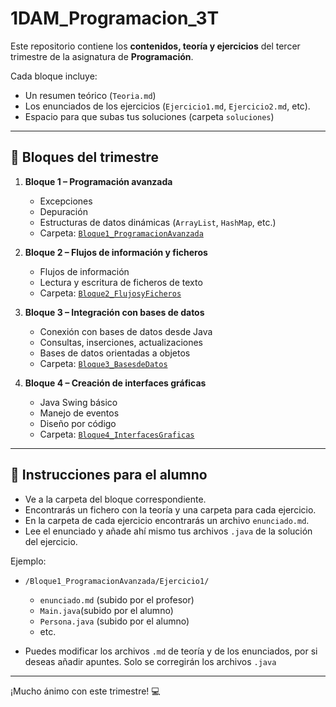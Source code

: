 # 1DAM_Programacion_3T

Este repositorio contiene los **contenidos, teoría y ejercicios** del tercer trimestre de la asignatura de **Programación**.

Cada bloque incluye:
- Un resumen teórico (`Teoria.md`)
- Los enunciados de los ejercicios (`Ejercicio1.md`, `Ejercicio2.md`, etc).
- Espacio para que subas tus soluciones (carpeta `soluciones`)

---

## 🧱 Bloques del trimestre

1. **Bloque 1 – Programación avanzada**
   - Excepciones
   - Depuración
   - Estructuras de datos dinámicas (`ArrayList`, `HashMap`, etc.)
   - Carpeta: [`Bloque1_ProgramacionAvanzada`](./Bloque1_ProgramacionAvanzada)

2. **Bloque 2 – Flujos de información y ficheros**
   - Flujos de información
   - Lectura y escritura de ficheros de texto
   - Carpeta: [`Bloque2_FlujosyFicheros`](./Bloque2_FlujosyFicheros)

3. **Bloque 3 – Integración con bases de datos**
   - Conexión con bases de datos desde Java
   - Consultas, inserciones, actualizaciones
   - Bases de datos orientadas a objetos
   - Carpeta: [`Bloque3_BasesdeDatos`](./Bloque3_BasesdeDatos)

4. **Bloque 4 – Creación de interfaces gráficas**
   - Java Swing básico
   - Manejo de eventos
   - Diseño por código
   - Carpeta: [`Bloque4_InterfacesGraficas`](./Bloque4_InterfacesGraficas)

---

## 📌 Instrucciones para el alumno

- Ve a la carpeta del bloque correspondiente.
- Encontrarás un fichero con la teoría y una carpeta para cada ejercicio.
- En la carpeta de cada ejercicio encontrarás un archivo `enunciado.md`.
- Lee el enunciado y añade ahí mismo tus archivos `.java` de la solución del ejercicio.

Ejemplo:
- `/Bloque1_ProgramacionAvanzada/Ejercicio1/`
  - `enunciado.md` (subido por el profesor)
  - `Main.java`(subido por el alumno)
  - `Persona.java` (subido por el alumno)
  - etc.

- Puedes modificar los archivos `.md` de teoría y de los enunciados, por si deseas añadir apuntes. Solo se corregirán los archivos `.java`

---

¡Mucho ánimo con este trimestre! 💻
